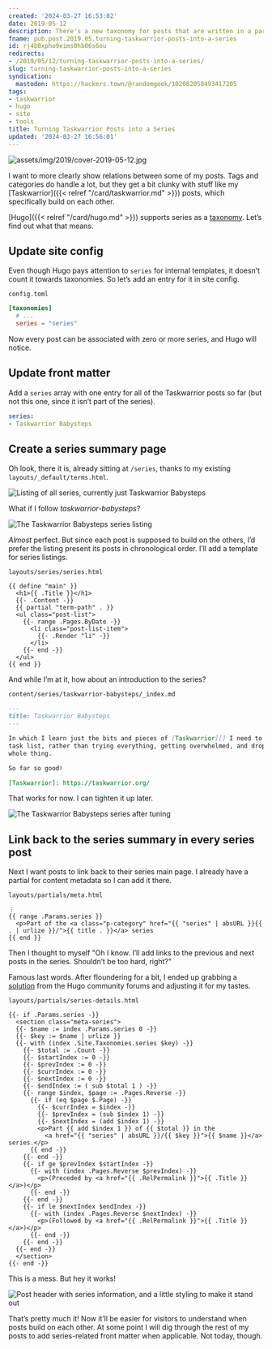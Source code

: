 ```yaml
---
created: '2024-03-27 16:53:02'
date: 2019-05-12
description: There's a new taxonomy for posts that are written in a particular order!
fname: pub.post.2019.05.turning-taskwarrior-posts-into-a-series
id: rj4b8xpho9eims0hb06s6ou
redirects:
- /2019/05/12/turning-taskwarrior-posts-into-a-series/
slug: turning-taskwarrior-posts-into-a-series
syndication:
  mastodon: https://hackers.town/@randomgeek/102082058493417205
tags:
- taskwarrior
- hugo
- site
- tools
title: Turning Taskwarrior Posts into a Series
updated: '2024-03-27 16:56:01'
---
```


![assets/img/2019/cover-2019-05-12.jpg](assets/img/2019/cover-2019-05-12.jpg)

I want to more clearly show relations between some of my posts. Tags and categories do handle a lot, but they get a bit clunky with stuff like my [Taskwarrior]({{< relref "/card/taskwarrior.md" >}}) posts, which specifically build on each other.

[Hugo]({{< relref "/card/hugo.md" >}}) supports series as a [taxonomy](https://gohugo.io/content-management/taxonomies/). Let’s find out what that means.

## Update site config

Even though Hugo pays attention to `series` for internal templates, it doesn’t count it towards taxonomies. So let’s add an entry for it in site config.

`config.toml`

```toml
[taxonomies]
  # ...
  series = "series"
```

Now every post can be associated with zero or more series, and Hugo will notice.

## Update front matter

Add a `series` array with one entry for all of the Taskwarrior posts so far (but not this one, since it isn’t part of the series).

``` yaml
series:
- Taskwarrior Babysteps
```

## Create a series summary page

Oh look, there it is, already sitting at `/series`, thanks to my existing `layouts/_default/terms.html`.

![Listing of all series, currently just Taskwarrior Babysteps](assets/img/2019/series-listing.png)

What if I follow *taskwarrior-babysteps*?

![The Taskwarrior Babysteps series listing](assets/img/2019/taskwarrior-series-initial.png)

*Almost* perfect. But since each post is supposed to build on the others, I’d prefer the listing present its posts in chronological order. I’ll add a template for series listings.

`layouts/series/series.html`

```text
{{ define "main" }}
  <h1>{{ .Title }}</h1>
  {{- .Content -}}
  {{ partial "term-path" . }}
  <ul class="post-list">
    {{- range .Pages.ByDate -}}
      <li class="post-list-item">
        {{- .Render "li" -}}
      </li>
    {{- end -}}
  </ul>
{{ end }}
```

And while I’m at it, how about an introduction to the series?

`content/series/taskwarrior-babysteps/_index.md`

```markdown
---
title: Taskwarrior Babysteps
---

In which I learn just the bits and pieces of [Taskwarrior][] I need to manage my
task list, rather than trying everything, getting overwhelmed, and dropping the
whole thing.

So far so good!

[Taskwarrior]: https://taskwarrior.org/
```

That works for now. I can tighten it up later.

![The Taskwarrior Babysteps series after tuning](assets/img/2019/taskwarrior-series-adjusted.png)

## Link back to the series summary in every series post

Next I want posts to link back to their series main page. I already have a partial for content metadata so I can add it there.

`layouts/partials/meta.html`

```text
⋮
{{ range .Params.series }}
  <p>Part of the <a class="p-category" href="{{ "series" | absURL }}{{ . | urlize }}/">{{ title . }}</a> series
{{ end }}
```

Then I thought to myself "Oh I know. I’ll add links to the previous and next posts in the series. Shouldn’t be too hard, right?"

Famous last words. After floundering for a bit, I ended up grabbing a [solution](https://discourse.gohugo.io/t/generating-series-navigation/16837) from the Hugo community forums and adjusting it for my tastes.

`layouts/partials/series-details.html`

```text
{{- if .Params.series -}}
  <section class="meta-series">
  {{- $name := index .Params.series 0 -}}
  {{- $key := $name | urlize }}
  {{- with (index .Site.Taxonomies.series $key) -}}
    {{- $total := .Count -}}
    {{- $startIndex := 0 -}}
    {{- $prevIndex := 0 -}}
    {{- $currIndex := 0 -}}
    {{- $nextIndex := 0 -}}
    {{- $endIndex := ( sub $total 1 ) -}}
    {{- range $index, $page := .Pages.Reverse -}}
      {{- if (eq $page $.Page) -}}
        {{- $currIndex = $index -}}
        {{- $prevIndex = (sub $index 1) -}}
        {{- $nextIndex = (add $index 1) -}}
        <p>Part {{ add $index 1 }} of {{ $total }} in the
          <a href="{{ "series" | absURL }}/{{ $key }}">{{ $name }}</a> series.</p>
      {{ end -}}
    {{- end -}}
    {{- if ge $prevIndex $startIndex -}}
      {{- with (index .Pages.Reverse $prevIndex) -}}
        <p>(Preceded by <a href="{{ .RelPermalink }}">{{ .Title }}</a>)</p>
      {{- end -}}
    {{- end -}}
    {{- if le $nextIndex $endIndex -}}
      {{- with (index .Pages.Reverse $nextIndex) -}}
        <p>(Followed by <a href="{{ .RelPermalink }}">{{ .Title }}</a>)</p>
      {{- end -}}
    {{- end -}}
  {{- end -}}
  </section>
{{- end -}}
```

This is a mess. But hey it works!

![Post header with series information, and a little styling to make it stand out](assets/img/2019/taskwarrior-series-post-header.png)

That’s pretty much it! Now it’ll be easier for visitors to understand when posts build on each other. At some point I will dig through the rest of my posts to add series-related front matter when applicable. Not today, though.
